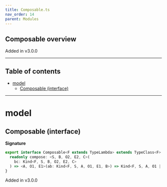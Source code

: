 ```yaml
---
title: Composable.ts
nav_order: 14
parent: Modules
---
```


## Composable overview

Added in v3.0.0

---

<h2 class="text-delta">Table of contents</h2>

- [model](#model)
  - [Composable (interface)](#composable-interface)

---

# model

## Composable (interface)

**Signature**

```ts
export interface Composable<F extends TypeLambda> extends TypeClass<F> {
  readonly compose: <S, B, O2, E2, C>(
    bc: Kind<F, S, B, O2, E2, C>
  ) => <A, O1, E1>(ab: Kind<F, S, A, O1, E1, B>) => Kind<F, S, A, O1 | O2, E1 | E2, C>
}
```

Added in v3.0.0
